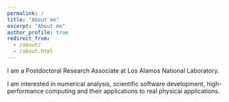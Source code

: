 ```yaml
---
permalink: /
title: "About me"
excerpt: "About me"
author_profile: true
redirect_from:
  - /about/
  - /about.html
---
```


I am a Postdoctoral Research Associate at Los Alamos National Laboratory.


I am interested in numerical analysis, scientific software development, high-performance computing and their applications to real physical applications. 
